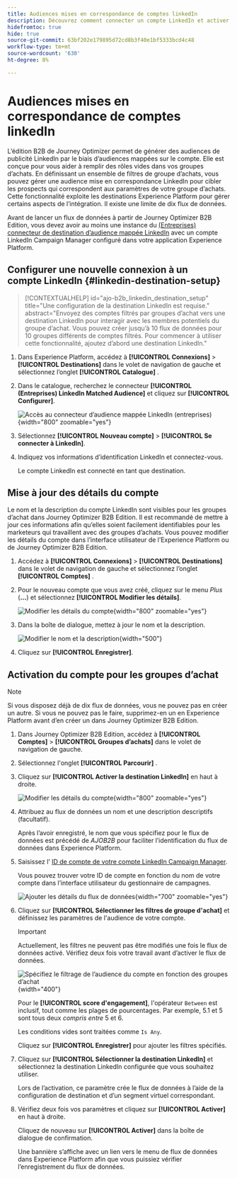 ```yaml
---
title: Audiences mises en correspondance de comptes linkedIn
description: Découvrez comment connecter un compte LinkedIn et activer un flux de données pour acheter des groupes.
hidefromtoc: true
hide: true
source-git-commit: 63bf202e179895d72cd8b3f40e1bf5333bcd4c48
workflow-type: tm+mt
source-wordcount: '630'
ht-degree: 8%

---
```


# Audiences mises en correspondance de comptes linkedIn

L’édition B2B de Journey Optimizer permet de générer des audiences de publicité LinkedIn par le biais d’audiences mappées sur le compte. Elle est conçue pour vous aider à remplir des rôles vides dans vos groupes d’achats. En définissant un ensemble de filtres de groupe d’achats, vous pouvez gérer une audience mise en correspondance LinkedIn pour cibler les prospects qui correspondent aux paramètres de votre groupe d’achats. Cette fonctionnalité exploite les destinations Experience Platform pour gérer certains aspects de l’intégration. Il existe une limite de dix flux de données.

Avant de lancer un flux de données à partir de Journey Optimizer B2B Edition, vous devez avoir au moins une instance du [(Entreprises) connecteur de destination d’audience mappée LinkedIn](https://experienceleague.adobe.com/en/docs/experience-platform/destinations/catalog/social/linkedin#connect) avec un compte LinkedIn Campaign Manager configuré dans votre application Experience Platform.

## Configurer une nouvelle connexion à un compte LinkedIn {#linkedin-destination-setup}

>[!CONTEXTUALHELP]
>id="ajo-b2b_linkedin_destination_setup"
>title="Une configuration de la destination LinkedIn est requise."
>abstract="Envoyez des comptes filtrés par groupes d’achat vers une destination LinkedIn pour interagir avec les membres potentiels du groupe d’achat. Vous pouvez créer jusqu’à 10 flux de données pour 10 groupes différents de comptes filtrés. Pour commencer à utiliser cette fonctionnalité, ajoutez d’abord une destination LinkedIn."

1. Dans Experience Platform, accédez à **[!UICONTROL Connexions]** > **[!UICONTROL Destinations]** dans le volet de navigation de gauche et sélectionnez l’onglet **[!UICONTROL Catalogue]** .

1. Dans le catalogue, recherchez le connecteur **[!UICONTROL (Entreprises) LinkedIn Matched Audience]** et cliquez sur **[!UICONTROL Configurer]**.

   ![Accès au connecteur d’audience mappée LinkedIn (entreprises)](./assets/aep-destinations-catalog-linkedin.png){width="800" zoomable="yes"}

1. Sélectionnez **[!UICONTROL Nouveau compte]** > **[!UICONTROL Se connecter à LinkedIn]**.

1. Indiquez vos informations d’identification LinkedIn et connectez-vous.

   Le compte LinkedIn est connecté en tant que destination.

## Mise à jour des détails du compte

Le nom et la description du compte LinkedIn sont visibles pour les groupes d’achat dans Journey Optimizer B2B Edition. Il est recommandé de mettre à jour ces informations afin qu’elles soient facilement identifiables pour les marketeurs qui travaillent avec des groupes d’achats. Vous pouvez modifier les détails du compte dans l’interface utilisateur de l’Experience Platform ou de Journey Optimizer B2B Edition.

1. Accédez à **[!UICONTROL Connexions]** > **[!UICONTROL Destinations]** dans le volet de navigation de gauche et sélectionnez l’onglet **[!UICONTROL Comptes]** .

1. Pour le nouveau compte que vous avez créé, cliquez sur le menu _Plus_ (**...**) et sélectionnez **[!UICONTROL Modifier les détails]**.

   ![Modifier les détails du compte](./assets/aep-destinations-accounts-edit-details.png){width="800" zoomable="yes"}

1. Dans la boîte de dialogue, mettez à jour le nom et la description.

   ![Modifier le nom et la description](./assets/destinations-linkedin-account-edit-details-dialog.png){width="500"}

1. Cliquez sur **[!UICONTROL Enregistrer]**.

## Activation du compte pour les groupes d’achat

>[!NOTE]
>
>Si vous disposez déjà de dix flux de données, vous ne pouvez pas en créer un autre. Si vous ne pouvez pas le faire, supprimez-en un en Experience Platform avant d’en créer un dans Journey Optimizer B2B Edition.

1. Dans Journey Optimizer B2B Edition, accédez à **[!UICONTROL Comptes]** > **[!UICONTROL Groupes d’achats]** dans le volet de navigation de gauche.

1. Sélectionnez l&#39;onglet **[!UICONTROL Parcourir]** .

1. Cliquez sur **[!UICONTROL Activer la destination LinkedIn]** en haut à droite.

   ![Modifier les détails du compte](./assets/activate-linkedin-destination.png){width="800" zoomable="yes"}

1. Attribuez au flux de données un nom et une description descriptifs (facultatif).

   Après l’avoir enregistré, le nom que vous spécifiez pour le flux de données est précédé de _AJOB2B_ pour faciliter l’identification du flux de données dans Experience Platform.

1. Saisissez l’ [ ID de compte de votre compte LinkedIn Campaign Manager](https://www.linkedin.com/help/lms/answer/a424270).

   Vous pouvez trouver votre ID de compte en fonction du nom de votre compte dans l’interface utilisateur du gestionnaire de campagnes.

   ![Ajouter les détails du flux de données](./assets/destinations-linkedin-activate-details.png){width="700" zoomable="yes"}

1. Cliquez sur **[!UICONTROL Sélectionner les filtres de groupe d&#39;achat]** et définissez les paramètres de l&#39;audience de votre compte.

   >[!IMPORTANT]
   >
   >Actuellement, les filtres ne peuvent pas être modifiés une fois le flux de données activé. Vérifiez deux fois votre travail avant d’activer le flux de données.

   ![Spécifiez le filtrage de l’audience du compte en fonction des groupes d’achat](./assets/destinations-linkedin-activate-buying-group-filters.png){width="400"}

   Pour le **[!UICONTROL score d&#39;engagement]**, l&#39;opérateur `Between` est inclusif, tout comme les plages de pourcentages. Par exemple, 5.1 et 5 sont tous deux _compris entre_ 5 et 6.

   Les conditions vides sont traitées comme `Is Any`.

   Cliquez sur **[!UICONTROL Enregistrer]** pour ajouter les filtres spécifiés.

1. Cliquez sur **[!UICONTROL Sélectionner la destination LinkedIn]** et sélectionnez la destination LinkedIn configurée que vous souhaitez utiliser.

   Lors de l’activation, ce paramètre crée le flux de données à l’aide de la configuration de destination et d’un segment virtuel correspondant.

1. Vérifiez deux fois vos paramètres et cliquez sur **[!UICONTROL Activer]** en haut à droite.

   Cliquez de nouveau sur **[!UICONTROL Activer]** dans la boîte de dialogue de confirmation.

   Une bannière s’affiche avec un lien vers le menu de flux de données dans Experience Platform afin que vous puissiez vérifier l’enregistrement du flux de données.

